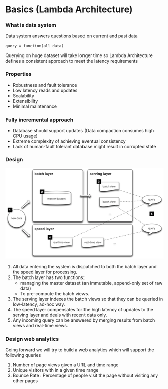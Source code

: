 # Basics (Lambda Architecture)

### What is data system

Data system answers questions based on current and past data

`query = function(all data)`

Querying on huge dataset will take longer time so Lambda Architecture defines a consistent approach to meet the latency requirements

### Properties

* Robustness and fault tolerance
* Low latency reads and updates
* Scalability
* Extensibility
* Minimal maintenance

### Fully incremental approach

* Database should support updates (Data compaction consumes high CPU usage)
* Extreme complexity of achieving eventual consistency
* Lack of human-fault tolerant database might result in corrupted state

### Design

![](/assets/images/lambda-architecture.png)

1. All data entering the system is dispatched to both the batch layer and the speed layer for processing.
2. The batch layer has two functions: 
    * managing the master dataset (an immutable, append-only set of raw data)
    * To pre-compute the batch views.
3. The serving layer indexes the batch views so that they can be queried in low-latency, ad-hoc way.
4. The speed layer compensates for the high latency of updates to the serving layer and deals with recent data only.
5. Any incoming query can be answered by merging results from batch views and real-time views.

### Design web analytics

Going forward we will try to build a web analytics which will support the following queries

1. Number of page views given a URL and time range
2. Unique visitors with in a given time range
3. Bounce Rate : Percentage of people visit the page without visiting any other pages